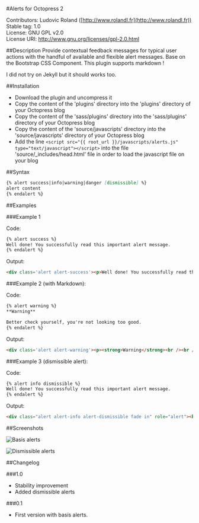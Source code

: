 #Alerts for Octopress 2

Contributors: Ludovic Roland ([http://www.rolandl.fr](http://www.rolandl.fr))<br/>
Stable tag: 1.0<br/>
License: GNU GPL v2.0<br/>
License URI: http://www.gnu.org/licenses/gpl-2.0.html

##Description
Provide contextual feedback messages for typical user actions with the handful of available and flexible alert messages. Base on the Bootstrap CSS Component. This plugin supports markdown !

I did not try on Jekyll but it should works too.

##Installation

* Download the plugin and uncompress it
* Copy the content of the 'plugins' directory into the 'plugins' directory of your Octopress blog
* Copy the content of the 'sass/plugins' directory into the 'sass/plugins' directory of your Octopress blog
* Copy the content of the 'source/javascripts' directory into the 'source/javascripts' directory of your Octopress blog
* Add the line `<script src="{{ root_url }}/javascripts/alerts.js" type="text/javascript"></script>` into the file 'source/_includes/head.html' file in order to load the javascript file on your blog

##Syntax

```md
{% alert success|info|warning|danger [dismissible] %}
alert content
{% endalert %}
```

##Examples

###Example 1

Code:
```md
{% alert success %}
Well done! You successfully read this important alert message. 
{% endalert %}
```

Output:
```html
<div class='alert alert-success'><p>Well done! You successfully read this important alert message.</p></div>
```

###Example 2 (with Markdown):

Code:
```md
{% alert warning %}
**Warning**

Better check yourself, you're not looking too good.
{% endalert %}
```

Output:
```html
<div class='alert alert-warning'><p><strong>Warning</strong><br /><br />Better check yourself, you're not looking too good.</p></div>
```

###Example 3 (dismissible alert):

Code:
```md
{% alert info dismissible %}
Well done! You successfully read this important alert message. 
{% endalert %}
```

Output:
```html
<div class="alert alert-info alert-dismissible fade in" role="alert"><button class="close" data-dismiss="alert" type="button"><span aria-hidden="true">&times;</span><span class="sr-only">Close</span></button><p>Les éléments écrits entre crochets sont facultatifs.</p></div>
```

##Screenshots

![Basis alerts](https://raw.github.com/ludovicroland/alerts-octopress/master/screenshot1.jpg)

![Dismissible alerts](https://raw.github.com/ludovicroland/alerts-octopress/master/screenshot2.jpg)

##Changelog

###1.0

* Stability improvement
* Added dismissible alerts

###0.1

* First version with basis alerts.
